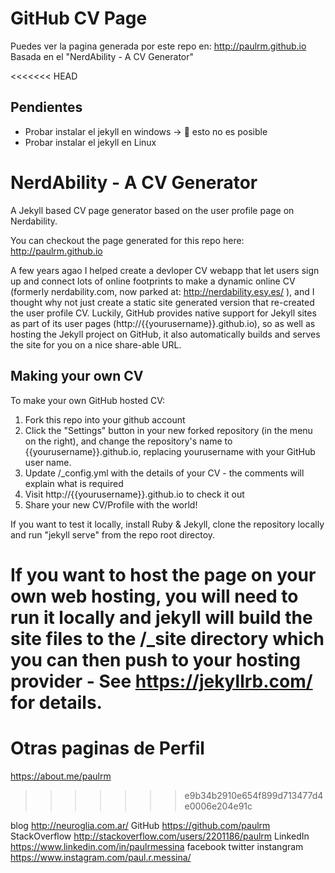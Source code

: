 # GitHub CV Page 

Puedes ver la pagina generada por este repo en:  http://paulrm.github.io
Basada en el "NerdAbility - A CV Generator"

<<<<<<< HEAD
## Pendientes
- Probar instalar el jekyll en windows -> :shit: esto no es posible
- Probar instalar el jekyll en Linux

# NerdAbility - A CV Generator
A Jekyll based CV page generator based on the user profile page on Nerdability.

You can checkout the page generated for this repo here: http://paulrm.github.io

A few years agao I helped create a devloper CV webapp that let users sign up and connect lots of online footprints to make a dynamic online CV (formerly nerdability.com, now parked at: http://nerdability.esy.es/ ), and I thought why not just create a static site generated version that re-created the user profile CV.  Luckily, GitHub provides native support for Jekyll sites as part of its user pages (http://{{yourusername}}.github.io), so as well as hosting the Jekyll project on GitHub, it also automatically builds and serves the site for you on a nice share-able URL.


## Making your own CV

To make your own GitHub hosted CV:

1. Fork this repo into your github account 
2. Click the "Settings" button in your new forked repository (in the menu on the right), and change the repository's name to {{yourusername}}.github.io, replacing yourusername with your GitHub user name.
3. Update /_config.yml with the details of your CV - the comments will explain what is required
4. Visit http://{{yourusername}}.github.io to check it out
5. Share your new CV/Profile with the world!

If you want to test it locally, install Ruby & Jekyll, clone the repository locally and run "jekyll serve" from the repo root directoy.

If you want to host the page on your own web hosting, you will need to run it locally and jekyll will build the site files to the /_site directory which you can then push to your hosting provider - See https://jekyllrb.com/ for details.
=======
# Otras paginas de Perfil
https://about.me/paulrm

>>>>>>> e9b34b2910e654f899d713477d4e0006e204e91c


blog 				http://neuroglia.com.ar/
GitHub 				https://github.com/paulrm
StackOverflow 		http://stackoverflow.com/users/2201186/paulrm
LinkedIn  			https://www.linkedin.com/in/paulrmessina
facebook
twitter
instangram			https://www.instagram.com/paul.r.messina/
